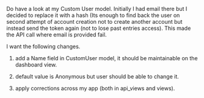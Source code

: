 Do have a look at my Custom User model. Initially I had email there but I decided to replace it with a hash (Its enough to find back the user on second attempt of account creation not to create another account but instead send the token again (not to lose past entries access). This made the API call where email is provided fail. 

I want the following changes. 

1) add a Name field in CustomUser model, it should be maintainable on the dashboard view. 

2) default value is Anonymous but user should be able to change it. 

3) apply corrections across my app (both in api_views and views). 